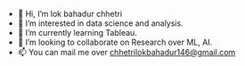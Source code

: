 - 👋 Hi, I’m lok bahadur chhetri
- 👀 I’m interested in data science and analysis.
- 🌱 I’m currently learning Tableau.
- 💞️ I’m looking to collaborate on Research over ML, AI.
- 📫 You can mail me over chhetrilokbahadur146@gmail.com

<!---
lok12345/lok12345 is a ✨ special ✨ repository because its `README.md` (this file) appears on your GitHub profile.
You can click the Preview link to take a look at your changes.
--->
